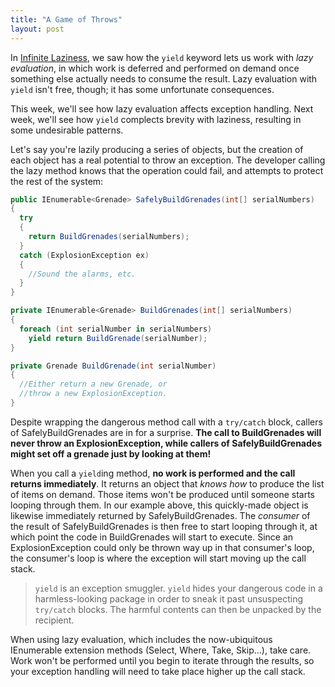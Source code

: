 ```yaml
---
title: "A Game of Throws"
layout: post
---
```



In <a href="http://patrick.lioi.net/2011/12/29/infinite-laziness/">Infinite Laziness</a>, we saw how the `yield` keyword lets us work with *lazy evaluation*, in which work is deferred and performed on demand once something else actually needs to consume the result.  Lazy evaluation with `yield` isn't free, though; it has some unfortunate consequences.

This week, we'll see how lazy evaluation affects exception handling.  Next week, we'll see how `yield` complects brevity with laziness, resulting in some undesirable patterns.

Let's say you're lazily producing a series of objects, but the creation of each object has a real potential to throw an exception.  The developer calling the lazy method knows that the operation could fail, and attempts to protect the rest of the system:

```cs
public IEnumerable<Grenade> SafelyBuildGrenades(int[] serialNumbers)
{
  try
  {
    return BuildGrenades(serialNumbers);
  }
  catch (ExplosionException ex)
  {
    //Sound the alarms, etc.
  }
}

private IEnumerable<Grenade> BuildGrenades(int[] serialNumbers)
{
  foreach (int serialNumber in serialNumbers)
    yield return BuildGrenade(serialNumber);
}

private Grenade BuildGrenade(int serialNumber)
{
  //Either return a new Grenade, or
  //throw a new ExplosionException.
}
```

Despite wrapping the dangerous method call with a `try/catch` block, callers of SafelyBuildGrenades are in for a surprise.  **The call to BuildGrenades will never throw an ExplosionException, while callers of SafelyBuildGrenades might set off a grenade just by looking at them!**

When you call a `yield`ing method, **no work is performed and the call returns immediately**.  It returns an object that *knows how* to produce the list of items on demand.  Those items won't be produced until someone starts looping through them.  In our example above, this quickly-made object is likewise immediately returned by SafelyBuildGrenades.  The *consumer* of the result of SafelyBuildGrenades is then free to start looping through it, at which point the code in BuildGrenades will start to execute.  Since an ExplosionException could only be thrown way up in that consumer's loop, the consumer's loop is where the exception will start moving up the call stack.

> `yield` is an exception smuggler.  `yield` hides your dangerous code in a harmless-looking package in order to sneak it past unsuspecting `try/catch` blocks.  The harmful contents can then be unpacked by the recipient.

When using lazy evaluation, which includes the now-ubiquitous IEnumerable extension methods (Select, Where, Take, Skip...), take care.  Work won't be performed until you begin to iterate through the results, so your exception handling will need to take place higher up the call stack.
